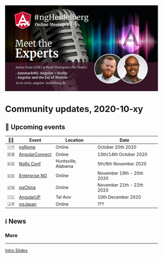 ![Banner](ngHeidelbergv13.jpg)

# Community updates, 2020-10-xy

## 📅 Upcoming events

| 🏳️‍🌈 | Event | Location | Date | |
|------|------|-----|------|-----|
| 🇮🇹 | [ngRome](https://ngrome.io/) | Online | October 20th 2020 | |
| 🇬🇧 | [AngularConnect](https://angularconnect.com/) | Online | 13th/14th October 2020 | |
| 🇺🇸 | [NgRx Conf](https://conf.ngrx.io/) | Huntsville, Alabama | 5th/6th November 2020 | |
| 🇺🇸 | [Enterprise NG](https://www.ng-conf.org/) | Online | November 19th - 20th 2020 | |
| 🇨🇳 | [ngChina](https://ng-china.org/) | Online | November 21th - 22th 2020 | |
| 🇮🇱 | [AngularUP](https://angular-up.com/) | Tel Aviv | 10th December 2020 | |
| 🇯🇵 | [ngJapan](https://ngjapan.org/) | Online | ??? | |


## ℹ️ News

### More

----


[Intro Slides](https://docs.google.com/presentation/d/1HUNb8NgaaAj7Ckc8G9QDCUD8b2cb34WQ7sjFndE5cvM/edit?usp=sharing)
